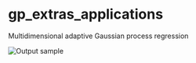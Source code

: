 # gp_extras_applications
Multidimensional adaptive Gaussian process regression


![Output sample](https://github.com/AbhilashMathews/gp_extras_applications/blob/master/2D_GPR_1160718013.gif)
